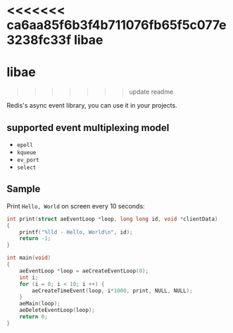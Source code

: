 <<<<<<< ca6aa85f6b3f4b711076fb65f5c077e3238fc33f
libae
=======
# libae
>>>>>>> update readme

Redis's async event library, you can use it in your projects.

## supported event multiplexing model

* `epoll`
* `kqueue`
* `ev_port`
* `select`

## Sample

Print `Hello, World` on screen every 10 seconds:

```C
int print(struct aeEventLoop *loop, long long id, void *clientData)
{
    printf("%lld - Hello, World\n", id);
    return -1;
}

int main(void)
{
    aeEventLoop *loop = aeCreateEventLoop(0);
    int i;
    for (i = 0; i < 10; i ++) {
        aeCreateTimeEvent(loop, i*1000, print, NULL, NULL);
    }
    aeMain(loop);
    aeDeleteEventLoop(loop);
    return 0;
}
```
